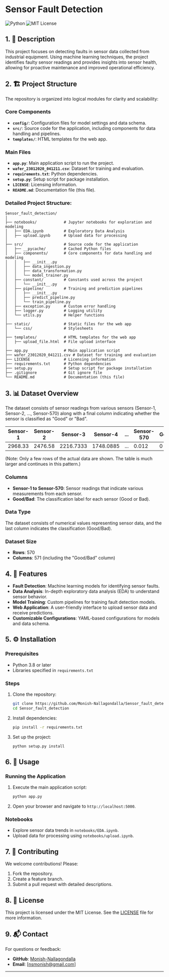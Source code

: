 # Sensor Fault Detection

![Python](https://img.shields.io/badge/Language-Python-blue) ![MIT License](https://img.shields.io/badge/License-MIT-green)

## 1. 📜 Description
This project focuses on detecting faults in sensor data collected from industrial equipment. Using machine learning techniques, the project identifies faulty sensor readings and provides insights into sensor health, allowing for proactive maintenance and improved operational efficiency.

## 2. 🏗️ Project Structure
The repository is organized into logical modules for clarity and scalability:

### Core Components
- **`config/`**: Configuration files for model settings and data schema.
- **`src/`**: Source code for the application, including components for data handling and pipelines.
- **`templates/`**: HTML templates for the web app.

### Main Files
- **`app.py`**: Main application script to run the project.
- **`wafer_23012020_041211.csv`**: Dataset for training and evaluation.
- **`requirements.txt`**: Python dependencies.
- **`setup.py`**: Setup script for package installation.
- **`LICENSE`**: Licensing information.
- **`README.md`**: Documentation file (this file).

### Detailed Project Structure:

```plaintext
Sensor_fault_detection/
│
├── notebooks/            # Jupyter notebooks for exploration and modeling
│   ├── EDA.ipynb         # Exploratory Data Analysis
│   ├── upload.ipynb      # Upload data for processing
│
├── src/                  # Source code for the application
│   ├── __pycache/        # Cached Python files
│   ├── components/       # Core components for data handling and modeling
│   │   ├── __init__.py
│   │   ├── data_ingestion.py
│   │   ├── data_transformation.py
│   │   └── model_trainer.py
│   ├── constant/         # Constants used across the project
│   │   └── __init__.py
│   ├── pipeline/         # Training and prediction pipelines
│   │   ├── __init__.py
│   │   ├── predict_pipeline.py
│   │   └── train_pipeline.py
│   ├── exception.py      # Custom error handling
│   ├── logger.py         # Logging utility
│   └── utils.py          # Helper functions
│
├── static/               # Static files for the web app
│   └── css/              # Stylesheets
│
├── templates/            # HTML templates for the web app
│   ├── upload_file.html  # File upload interface
│
├── app.py                # Main application script
├── wafer_23012020_041211.csv # Dataset for training and evaluation
├── LICENSE               # Licensing information
├── requirements.txt      # Python dependencies
├── setup.py              # Setup script for package installation
├── .gitignore            # Git ignore file
└── README.md             # Documentation (this file)
```

## 3. 📊 Dataset Overview
The dataset consists of sensor readings from various sensors (Sensor-1, Sensor-2, ..., Sensor-570) along with a final column indicating whether the sensor is classified as "Good" or "Bad".

| Sensor-1  | Sensor-2  | Sensor-3  | Sensor-4  | ... | Sensor-570 | Good/Bad |
|-----------|-----------|-----------|-----------|-----|------------|----------|
| 2968.33   | 2476.58   | 2216.7333 | 1748.0885 | ... | 0.012      | 0        |

(Note: Only a few rows of the actual data are shown. The table is much larger and continues in this pattern.)

### Columns
- **Sensor-1 to Sensor-570**: Sensor readings that indicate various measurements from each sensor.
- **Good/Bad**: The classification label for each sensor (Good or Bad).

### Data Type
The dataset consists of numerical values representing sensor data, and the last column indicates the classification (Good/Bad).

### Dataset Size
- **Rows**: 570
- **Columns**: 571 (including the "Good/Bad" column)

## 4. 🚀 Features
- **Fault Detection**: Machine learning models for identifying sensor faults.
- **Data Analysis**: In-depth exploratory data analysis (EDA) to understand sensor behavior.
- **Model Training**: Custom pipelines for training fault detection models.
- **Web Application**: A user-friendly interface to upload sensor data and receive predictions.
- **Customizable Configurations**: YAML-based configurations for models and data schema.

## 5. ⚙️ Installation
### Prerequisites
- Python 3.8 or later
- Libraries specified in `requirements.txt`

### Steps
1. Clone the repository:
   ```bash
   git clone https://github.com/Monish-Nallagondalla/Sensor_fault_detection.git
   cd Sensor_fault_detection
   ```
2. Install dependencies:
   ```bash
   pip install -r requirements.txt
   ```

3. Set up the project:
   ```bash
   python setup.py install
   ```

## 6. 📂 Usage
### Running the Application
1. Execute the main application script:
   ```bash
   python app.py
   ```
2. Open your browser and navigate to `http://localhost:5000`.

### Notebooks
- Explore sensor data trends in `notebooks/EDA.ipynb`.
- Upload data for processing using `notebooks/upload.ipynb`.

## 7. 🤝 Contributing
We welcome contributions! Please:
1. Fork the repository.
2. Create a feature branch.
3. Submit a pull request with detailed descriptions.

## 8. 📝 License
This project is licensed under the MIT License. See the [LICENSE](./LICENSE) file for more information.

## 9. 📬 Contact
For questions or feedback:
- **GitHub**: [Monish-Nallagondalla](https://github.com/Monish-Nallagondalla)
- **Email**: [nsmonish@gmail.com]

---
